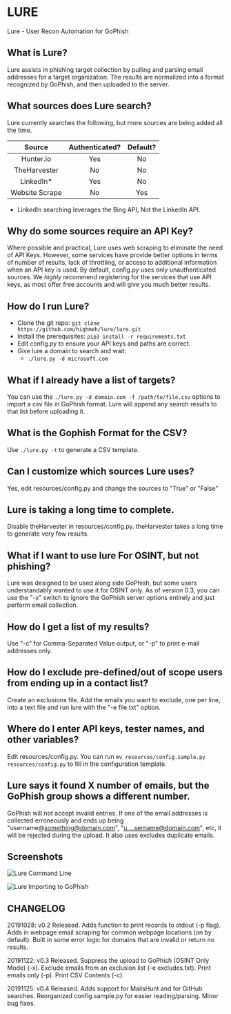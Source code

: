 # LURE
Lure - User Recon Automation for GoPhish
  
  
## What is Lure?
Lure assists in phishing target collection by pulling and parsing email addresses for a target organization. The results are normalized into a format recognized by GoPhish, and then uploaded to the server.  
  
## What sources does Lure search?  
Lure currently searches the following, but more sources are being added all the time. 

|     Source     | Authenticated? | Default? |
|:--------------:|:--------------:|:--------:|
| Hunter.io      |       Yes      |    No    |
| TheHarvester   |       No       |    No    |
| LinkedIn*      |       Yes      |    No    |
| Website Scrape |       No       |    Yes   |
  

 * LinkedIn searching leverages the Bing API, Not the LinkedIn API.

## Why do some sources require an API Key?
Where possible and practical, Lure uses web scraping to eliminate the need of API Keys. However, some services have provide better options in terms of number of results, lack of throttling, or access to additional information when an API key is used. By default, config.py uses only unauthenticated sources. We *highly* recommend registering for the services that use API keys, as most offer free accounts and will give you much better results.

## How do I run Lure?  
- Clone the git repo: ``git clone https://github.com/highmeh/lure/lure.git``
- Install the prerequisites: ``pip3 install -r requirements.txt``
- Edit config.py to ensure your API keys and paths are correct.
- Give lure a domain to search and wait:
  - ``./lure.py -d microsoft.com``

## What if I already have a list of targets?
You can use the ``./lure.py -d domain.com -f /path/to/file.csv`` options to import a csv file in GoPhish format. Lure will append any search results to that list before uploading it.

## What is the Gophish Format for the CSV?
Use ``./lure.py -t`` to generate a CSV template.

## Can I customize which sources Lure uses?
Yes, edit resources/config.py and change the sources to "True" or "False"

## Lure is taking a long time to complete.
Disable theHarvester in resources/config.py. theHarvester takes a long time to generate very few results. 

## What if I want to use lure For OSINT, but not phishing?
Lure was designed to be used along side GoPhish, but some users understandably wanted to use it for OSINT only. As of version 0.3, you can use the "-x" switch to ignore the GoPhish server options entirely and just perform email collection.

## How do I get a list of my results?
Use "-c" for Comma-Separated Value output, or "-p" to print e-mail addresses only.

## How do I exclude pre-defined/out of scope users from ending up in a contact list?
Create an exclusions file. Add the emails you want to exclude, one per line, into a text file and run lure with the "-e file.txt" option.

## Where do I enter API keys, tester names, and other variables?
Edit resources/config.py. You can run ``mv resources/config.sample.py resources/config.py`` to fill in the configuration template.

## Lure says it found X number of emails, but the GoPhish group shows a different number.
GoPhish will not accept invalid entries. If one of the email addresses is collected erroneously and ends up being "username@something@domain.com", "u....sername@domain.com", etc, it will be rejected during the upload. It also uses excludes duplicate emails.

## Screenshots
![Lure Command Line](https://github.com/highmeh/lure/blob/master/screenshots/lure_cli.png?raw=true)

![Lure Importing to GoPhish](https://github.com/highmeh/lure/blob/master/screenshots/lure_gophish.png?raw=true)

## CHANGELOG
20191028: v0.2 Released. Adds function to print records to stdout (-p flag). Adds in webpage email scraping for common webpage locations (on by default). Built in some error logic for domains that are invalid or return no results.

20191122: v0.3 Released. Suppress the upload to GoPhish (OSINT Only Mode) (-x). Exclude emails from an exclusion list (-e excludes.txt). Print emails only (-p). Print CSV Contents (-c).

20191125: v0.4 Released. Adds support for MailsHunt and for GitHub searches. Reorganized config.sample.py for easier reading/parsing. Minor bug fixes.
